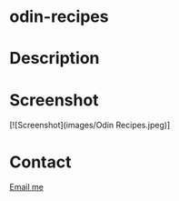 # odin-recipes

# Description

# Screenshot

[![Screenshot](images/Odin Recipes.jpeg)]

# Contact

[Email me](mailto:jessehowell.dev@tutanota)
